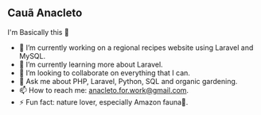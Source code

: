 ## Cauã Anacleto

I'm Basically this 🦜

- 🥗 I’m currently working on a regional recipes website using Laravel and MySQL.
- 🌱 I’m currently learning more about Laravel.
- 👯 I’m looking to collaborate on everything that I can.
- 💬 Ask me about PHP, Laravel, Python, SQL and organic gardening.
- 📫 How to reach me: anacleto.for.work@gmail.com.
- ⚡ Fun fact: nature lover, especially Amazon fauna🦜.
